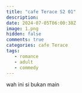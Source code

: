 ```yaml
---
title: "cafe Terace S2 01"
description: 
date: 2024-07-05T06:00:38Z
image: 1.png
hidden: false
comments: true
categories: cafe Terace
tags: 
   - romance
   - adult
   - commedy
---
```


wah ini si bukan main

